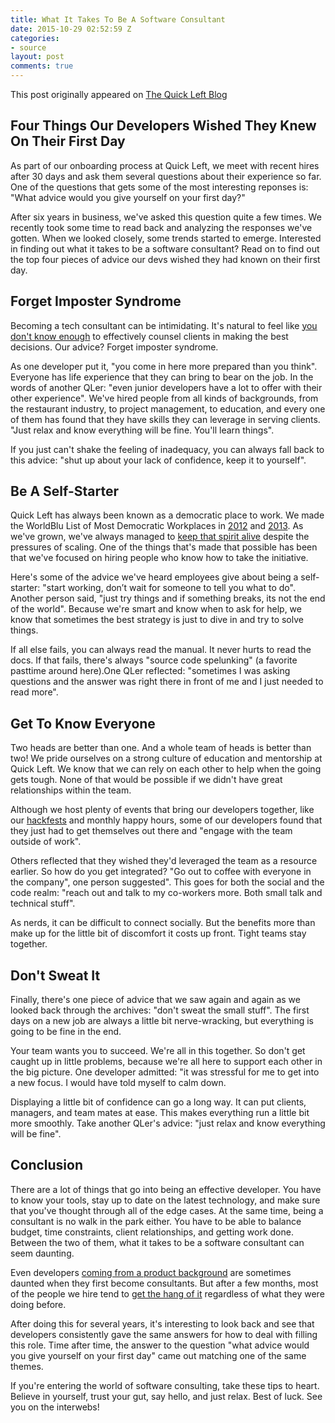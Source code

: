 ```yaml
---
title: What It Takes To Be A Software Consultant
date: 2015-10-29 02:52:59 Z
categories:
- source
layout: post
comments: true
---
```


This post originally appeared on [The Quick Left Blog](https://quickleft.com/blog/takes-software-consultant/)

## Four Things Our Developers Wished They Knew On Their First Day

As part of our onboarding process at Quick Left, we meet with recent hires after 30 days and ask them several questions about their experience so far. One of the questions that gets some of the most interesting reponses is: "What advice would you give yourself on your first day?"

After six years in business, we've asked this question quite a few times. We recently took some time to read back and analyzing the responses we've gotten. When we looked closely, some trends started to emerge. Interested in finding out what it takes to be a software consultant? Read on to find out the top four pieces of advice our devs wished they had known on their first day.

## Forget Imposter Syndrome

Becoming a tech consultant can be intimidating. It's natural to feel like [you don't know enough](http://www.forbes.com/forbes/welcome/) to effectively counsel clients in making the best decisions. Our advice? Forget imposter syndrome.

As one developer put it, "you come in here more prepared than you think". Everyone has life experience that they can bring to bear on the job. In the words of another QLer: "even junior developers have a lot to offer with their other experience". We've hired people from all kinds of backgrounds, from the restaurant industry, to project management, to education, and every one of them has found that they have skills they can leverage in serving clients. "Just relax and know everything will be fine. You'll learn things".

If you just can't shake the feeling of inadequacy, you can always fall back to this advice: "shut up about your lack of confidence, keep it to yourself".

## Be A Self-Starter

Quick Left has always been known as a democratic place to work. We made the WorldBlu List of Most Democratic Workplaces in [2012](https://quickleft.com/blog/quick-left-makes-worldblu-s-2012-list-of-most-democratic-workplaces/) and [2013](https://quickleft.com/blog/the-2013-worldblu-list-of-most-democratic-workplaces/). As we've grown, we've always managed to [keep that spirit alive](https://quickleft.com/blog/3-gotchas-in-developing-a-democratic-organization/) despite the pressures of scaling. One of the things that's made that possible has been that we've focused on hiring people who know how to take the initiative.

Here's some of the advice we've heard employees give about being a self-starter: "start working, don’t wait for someone to tell you what to do". Another person said, "just try things and if something breaks, its not the end of the world". Because we're smart and know when to ask for help, we know that sometimes the best strategy is just to dive in and try to solve things.

If all else fails, you can always read the manual. It never hurts to read the docs. If that fails, there's always "source code spelunking" (a favorite pasttime around here).One QLer reflected: "sometimes I was asking questions and the answer was right there in front of me and I just needed to read more".

## Get To Know Everyone

Two heads are better than one. And a whole team of heads is better than two! We pride ourselves on a strong culture of education and mentorship at Quick Left. We know that we can rely on each other to help when the going gets tough. None of that would be possible if we didn't have great relationships within the team.

Although we host plenty of events that bring our developers together, like our [hackfests](https://quickleft.com/blog/tag/hackfest/) and monthly happy hours, some of our developers found that they just had to get themselves out there and "engage with the team outside of work".

Others reflected that they wished they'd leveraged the team as a resource earlier. So how do you get integrated? "Go out to coffee with everyone in the company", one person suggested". This goes for both the social and the code realm: "reach out and talk to my co-workers more. Both small talk and technical stuff".

As nerds, it can be difficult to connect socially. But the benefits more than make up for the little bit of discomfort it costs up front. Tight teams stay together.

## Don't Sweat It

Finally, there's one piece of advice that we saw again and again as we looked back through the archives: "don't sweat the small stuff". The first days on a new job are always a little bit nerve-wracking, but everything is going to be fine in the end.

Your team wants you to succeed. We're all in this together. So don't get caught up in little problems, because we're all here to support each other in the big picture. One developer admitted: "it was stressful for me to get into a new focus. I would have told myself to calm down.

Displaying a little bit of confidence can go a long way. It can put clients, managers, and team mates at ease. This makes everything run a little bit more smoothly. Take another QLer's advice: "just relax and know everything will be fine".

## Conclusion

There are a lot of things that go into being an effective developer. You have to know your tools, stay up to date on the latest technology, and make sure that you've thought through all of the edge cases. At the same time, being a consultant is no walk in the park either. You have to be able to balance budget, time constraints, client relationships, and getting work done. Between the two of them, what it takes to be a software consultant can seem daunting.

Even developers [coming from a product background](https://quickleft.com/blog/my-first-4-months-at-sprintly/) are sometimes daunted when they first become consultants. But after a few months, most of the people we hire tend to [get the hang of it](https://quickleft.com/blog/my-first-month-of-consulting/) regardless of what they were doing before.

After doing this for several years, it's interesting to look back and see that developers consistently gave the same answers for how to deal with filling this role. Time after time, the answer to the question "what advice would you give yourself on your first day" came out matching one of the same themes.

If you're entering the world of software consulting, take these tips to heart. Believe in yourself, trust your gut, say hello, and just relax. Best of luck. See you on the interwebs!

